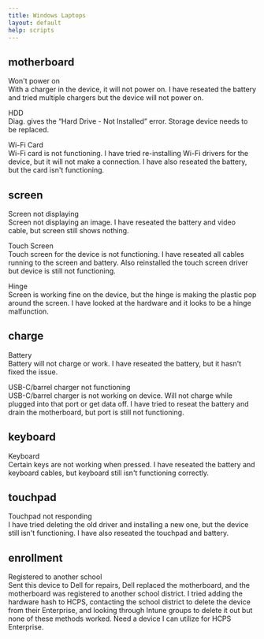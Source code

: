 ```yaml
---
title: Windows Laptops
layout: default
help: scripts
---
```


## motherboard

Won't power on  
With a charger in the device, it will not power on. I have reseated the battery and tried multiple chargers but the device will not power on.

HDD  
Diag. gives the “Hard Drive - Not Installed” error. Storage device needs to be replaced.

Wi-Fi Card  
Wi-Fi card is not functioning. I have tried re-installing Wi-Fi drivers for the device, but it will not make a connection. I have also reseated the battery, but the card isn't functioning.

## screen

Screen not displaying  
Screen not displaying an image. I have reseated the battery and video cable, but screen still shows nothing.

Touch Screen  
Touch screen for the device is not functioning. I have reseated all cables running to the screen and battery. Also reinstalled the touch screen driver but device is still not functioning.

Hinge  
Screen is working fine on the device, but the hinge is making the plastic pop around the screen. I have looked at the hardware and it looks to be a hinge malfunction.

## charge

Battery  
Battery will not charge or work. I have reseated the battery, but it hasn't fixed the issue.

USB-C/barrel charger not functioning  
USB-C/barrel charger is not working on device. Will not charge while plugged into that port or get data off. I have tried to reseat the battery and drain the motherboard, but port is still not functioning.

## keyboard

Keyboard  
Certain keys are not working when pressed. I have reseated the battery and keyboard cables, but keyboard still isn't functioning correctly.

## touchpad

Touchpad not responding  
I have tried deleting the old driver and installing a new one, but the device still isn't functioning. I have also reseated the touchpad and battery.

## enrollment

Registered to another school  
Sent this device to Dell for repairs, Dell replaced the motherboard, and the motherboard was registered to another school district. I tried adding the hardware hash to HCPS, contacting the school district to delete the device from their Enterprise, and looking through Intune groups to delete it out but none of these methods worked. Need a device I can utilize for HCPS Enterprise.  
